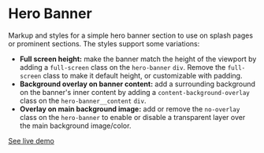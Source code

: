 # Hero Banner

Markup and styles for a simple hero banner section to use on splash pages or prominent sections. The styles support some variations:

* **Full screen height:** make the banner match the height of the viewport by adding a `full-screen` class on the `hero-banner` `div`. Remove the `full-screen` class to make it default height, or customizable with padding.
* **Background overlay on banner content:** add a surrounding background on the banner's inner content by adding a `content-background-overlay` class on the `hero-banner__content` `div`.
* **Overlay on main background image:** add or remove the `no-overlay` class on the `hero-banner` to enable or disable a transparent layer over the main background image/color.

[See live demo](http://ui.maurojflores.com/ui-components/banner/banner.html)